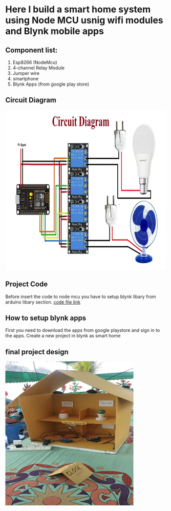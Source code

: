# Here I build a smart home system using Node MCU usnig wifi modules and Blynk mobile apps


## Component list:

1. Esp8266 (NodeMcu)
2. 4-channel Relay Module
3. Jumper wire
4. smartphone 
5. Blynk Apps (from google play store)

## Circuit Diagram
<img src="https://github.com/AKmahim/Robotics/blob/main/smart%20home%20using%20Node%20MCU/Circuit.jpg" width="650" height="500">


## Project Code
Before insert the code to node mcu you have to setup blynk libary from arduino libary section.
[code file link](https://github.com/AKmahim/Robotics/blob/main/smart%20home%20using%20Node%20MCU/code.ino)

## How to setup blynk apps

First you need to download the apps from google playstore and sign in to the apps.
Create a new project in blynk as smart home 

## final project design
<img src="https://github.com/AKmahim/Robotics/blob/main/smart%20home%20using%20Node%20MCU/project_pic.jpg" width="400" height="450">
